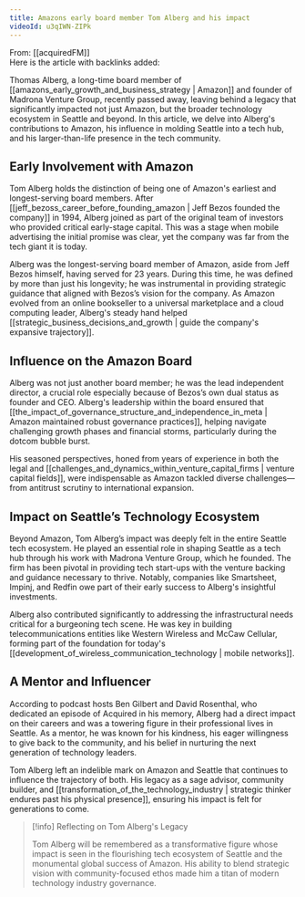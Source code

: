 ```yaml
---
title: Amazons early board member Tom Alberg and his impact
videoId: u3qIWN-ZIPk
---
```


From: [[acquiredFM]] <br/> 
Here is the article with backlinks added:

Thomas Alberg, a long-time board member of [[amazons_early_growth_and_business_strategy | Amazon]] and founder of Madrona Venture Group, recently passed away, leaving behind a legacy that significantly impacted not just Amazon, but the broader technology ecosystem in Seattle and beyond. In this article, we delve into Alberg's contributions to Amazon, his influence in molding Seattle into a tech hub, and his larger-than-life presence in the tech community.

## Early Involvement with Amazon

Tom Alberg holds the distinction of being one of Amazon's earliest and longest-serving board members. After [[jeff_bezoss_career_before_founding_amazon | Jeff Bezos founded the company]] in 1994, Alberg joined as part of the original team of investors who provided critical early-stage capital. This was a stage when mobile advertising the initial promise was clear, yet the company was far from the tech giant it is today.

Alberg was the longest-serving board member of Amazon, aside from Jeff Bezos himself, having served for 23 years. During this time, he was defined by more than just his longevity; he was instrumental in providing strategic guidance that aligned with Bezos’s vision for the company. As Amazon evolved from an online bookseller to a universal marketplace and a cloud computing leader, Alberg's steady hand helped [[strategic_business_decisions_and_growth | guide the company's expansive trajectory]].

## Influence on the Amazon Board

Alberg was not just another board member; he was the lead independent director, a crucial role especially because of Bezos’s own dual status as founder and CEO. Alberg's leadership within the board ensured that [[the_impact_of_governance_structure_and_independence_in_meta | Amazon maintained robust governance practices]], helping navigate challenging growth phases and financial storms, particularly during the dotcom bubble burst.

His seasoned perspectives, honed from years of experience in both the legal and [[challenges_and_dynamics_within_venture_capital_firms | venture capital fields]], were indispensable as Amazon tackled diverse challenges—from antitrust scrutiny to international expansion.

## Impact on Seattle’s Technology Ecosystem

Beyond Amazon, Tom Alberg’s impact was deeply felt in the entire Seattle tech ecosystem. He played an essential role in shaping Seattle as a tech hub through his work with Madrona Venture Group, which he founded. The firm has been pivotal in providing tech start-ups with the venture backing and guidance necessary to thrive. Notably, companies like Smartsheet, Impinj, and Redfin owe part of their early success to Alberg's insightful investments.

Alberg also contributed significantly to addressing the infrastructural needs critical for a burgeoning tech scene. He was key in building telecommunications entities like Western Wireless and McCaw Cellular, forming part of the foundation for today's [[development_of_wireless_communication_technology | mobile networks]].

## A Mentor and Influencer

According to podcast hosts Ben Gilbert and David Rosenthal, who dedicated an episode of Acquired in his memory, Alberg had a direct impact on their careers and was a towering figure in their professional lives in Seattle. As a mentor, he was known for his kindness, his eager willingness to give back to the community, and his belief in nurturing the next generation of technology leaders.

Tom Alberg left an indelible mark on Amazon and Seattle that continues to influence the trajectory of both. His legacy as a sage advisor, community builder, and [[transformation_of_the_technology_industry | strategic thinker endures past his physical presence]], ensuring his impact is felt for generations to come.

> [!info] Reflecting on Tom Alberg's Legacy
> 
> Tom Alberg will be remembered as a transformative figure whose impact is seen in the flourishing tech ecosystem of Seattle and the monumental global success of Amazon. His ability to blend strategic vision with community-focused ethos made him a titan of modern technology industry governance.